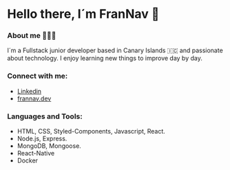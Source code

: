 # Hello there, I´m FranNav  👋

### About me  🧑🏻‍💻

I´m a Fullstack junior developer based in Canary Islands 🇮🇨  and passionate about technology. I enjoy learning new things to improve day by day.



### Connect with me:

-  <a href="https://www.linkedin.com/in/fran-navarro-martinez/">Linkedin</a>
-  <a href="https://frannav.dev">frannav.dev</a>

### Languages and Tools:

- HTML, CSS, Styled-Components, Javascript, React.
- Node.js, Express.
- MongoDB, Mongoose.
- React-Native
- Docker 
